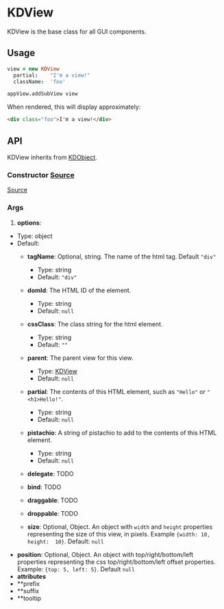
# KDView

KDView is the base class for all GUI components. 


## Usage

```coffee
view = new KDView
  partial:    "I'm a view!"
  className:  'foo'

appView.addSubView view
```

When rendered, this will display approximately:

```html
<div class="foo">I'm a view!</div>
```

## API

KDView inherits from [KDObject][0].

### Constructor [Source](https://github.com/koding/kd/blob/master/src/core/view.coffee#L72)

[Source](https://github.com/koding/kd/blob/master/src/core/view.coffee#L72)

### Args

1. **options**:
  - Type: object
  - Default:
    - **tagName**: Optional, string. The name of the html tag. Default `"div"`
      - Type: string
      - Default: `"div"`
    - **domId**: The HTML ID of the element.
      - Type:   string
      - Default: `null`

    - **cssClass**: The class string for the html element.  
      - Type: string
      - Default: `""`

    - **parent**: The parent view for this view.
      - Type: [KDView](./)
      - Default: `null`

    - **partial**: The contents of this HTML element, such as `"Hello"` or 
      `"<h1>Hello!"`.
      - Type: string
      - Default: `null`

    - **pistachio**: A string of pistachio to add to the contents of this HTML 
      element.
      - Type: string
      - Default: `null`

    - **delegate**: TODO
    - **bind**: TODO
    - **draggable**: TODO
    - **droppable**: TODO
    - **size**: Optional, Object. An object with `width` and `height` properties 
    representing the size of this view, in pixels. Example `{width: 10, height: 
10}`. Default: `null`
  - **position**: Optional, Object. An object with top/right/bottom/left 
    properties representing the css top/right/bottom/left offset properties.  
Example: `{top: 5, left: 5}`. Default `null`
  - **attributes**  
  - **prefix      
  - **suffix      
  - **tooltip     



####



[0]: ../core/kdobject.md
